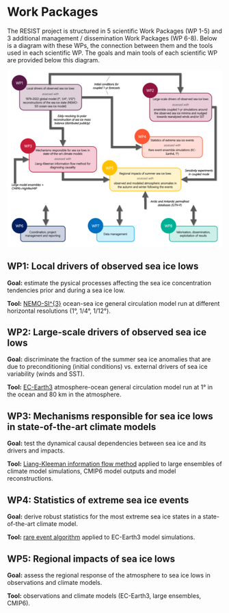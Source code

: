 # Work Packages

The RESIST project is structured in 5 scientific Work Packages (WP 1-5) and 3 additional management / dissemination Work Packages (WP 6-8). Below is a diagram with these WPs, the connection between them and the tools used in each scientific WP. The goals and main tools of each scientific WP are provided below this diagram.

![RESIST Work Packages](/docs/assets/Work_Packages.png)

## WP1: Local drivers of observed sea ice lows
**Goal:** estimate the pysical processes affecting the sea ice concentration tendencies prior and during a sea ice low.

**Tool:** [NEMO-SI^{3}](https://www.nemo-ocean.eu/framework/components/engines/) ocean-sea ice general circulation model run at different horizontal resolutions (1°, 1/4°, 1/12°).

## WP2: Large-scale drivers of observed sea ice lows
**Goal:** discriminate the fraction of the summer sea ice anomalies that are due to preconditioning (initial conditions) vs. external drivers of sea ice variability (winds and SST).

**Tool:** [EC-Earth3](https://ec-earth.org/) atmosphere-ocean general circulation model run at 1° in the ocean and 80 km in the atmosphere.

## WP3: Mechanisms responsible for sea ice lows in state-of-the-art climate models
**Goal:** test the dynamical causal dependencies between sea ice and its drivers and impacts.

**Tool:** [Liang-Kleeman information flow method](https://doi.org/10.3390/e23060679) applied to large ensembles of climate model simulations, CMIP6 model outputs and model reconstructions.

## WP4: Statistics of extreme sea ice events
**Goal:** derive robust statistics for the most extreme sea ice states in a state-of-the-art climate model.

**Tool:** [rare event algorithm](https://doi.org/10.1073/pnas.1712645115) applied to EC-Earth3 model simulations.

## WP5: Regional impacts of sea ice lows
**Goal:** assess the regional response of the atmosphere to sea ice lows in observations and climate models.

**Tool:** observations and climate models (EC-Earth3, large ensembles, CMIP6).
